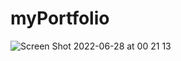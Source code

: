 # myPortfolio
 
![Screen Shot 2022-06-28 at 00 21 13](https://user-images.githubusercontent.com/99422533/176118276-e088ad10-987f-4d58-86de-257d434357ab.png)
